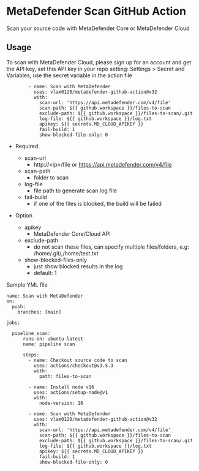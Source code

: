 # MetaDefender Scan GitHub Action

Scan your source code with MetaDefender Core or MetaDefender Cloud

## Usage

To scan with MetaDefender Cloud, please sign up for an account and get the API key, set this API key in your repo setting: Settings > Secret and Variables, use the secret variable in the action file
```
        - name: Scan with MetaDefender
          uses: vlam0120/metadefender-github-action@v32
          with:
            scan-url: 'https://api.metadefender.com/v4/file'
            scan-path: ${{ github.workspace }}/files-to-scan
            exclude-path: ${{ github.workspace }}/files-to-scan/.git
            log-file: ${{ github.workspace }}/log.txt
            apikey: ${{ secrets.MD_CLOUD_APIKEY }}
            fail-build: 1
            show-blocked-file-only: 0

```

* Required
  * scan-url
    * http://\<ip\>/file or https://api.metadefender.com/v4/file
  * scan-path
    * folder to scan
  * log-file
    * file path to generate scan log file
  * fail-build
    * if one of the files is blocked, the build will be failed
   
* Option
  * apikey
    * MetaDefender Core/Cloud API
  * exclude-path
    * do not scan these files, can specify multiple files/folders, e.g: /home/.git/,/home/test.txt    
  * show-blocked-files-only
    * just show blocked results in the log
    * default: 1

Sample YML file
```
name: Scan with MetaDefender
on: 
  push:
    branches: [main]

jobs:

  pipeline_scan:
      runs-on: ubuntu-latest
      name: pipeline scan

      steps:         
        - name: Checkout source code to scan
          uses: actions/checkout@v3.5.3
          with:
            path: files-to-scan

        - name: Install node v16
          uses: actions/setup-node@v1
          with:
            node-version: 16
            
        - name: Scan with MetaDefender
          uses: vlam0120/metadefender-github-action@v32
          with:
            scan-url: 'https://api.metadefender.com/v4/file'
            scan-path: ${{ github.workspace }}/files-to-scan
            exclude-path: ${{ github.workspace }}/files-to-scan/.git
            log-file: ${{ github.workspace }}/log.txt
            apikey: ${{ secrets.MD_CLOUD_APIKEY }}
            fail-build: 1
            show-blocked-file-only: 0
```
